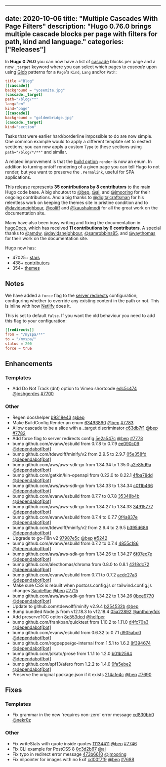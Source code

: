 
---
date: 2020-10-06
title: "Multiple Cascades With Page Filters"
description: "Hugo 0.76.0 brings multiple cascade blocks per page with filters for path, kind and language."
categories: ["Releases"]
---

In **Hugo 0.76.0** you can now have a list of [cascade](https://gohugo.io/content-management/front-matter#front-matter-cascade) blocks per page and a new `_target` keyword where you can select which pages to _cascade_ upon using [Glob](https://github.com/gobwas/glob) patterns for a `Page`'s `Kind`, `Lang` and/or `Path`:

```toml
title ="Blog"
[[cascade]]
background = "yosemite.jpg"
[cascade._target]
path="/blog/**"
lang="en"
kind="page"
[[cascade]]
background = "goldenbridge.jpg"
[cascade._target]
kind="section"
```

Tasks that were earlier hard/borderline impossible to do are now simple. One common example would to apply a different template set to nested sections; you can now apply a custom `Type` to these sections using  `path="/blog/*/**"` and similar.

A related improvement is that the [build option](https://gohugo.io/content-management/build-options/#readout) `render` is now an enum. In addition to turning on/off rendering of a given page you can tell Hugo to not render, but you want to preserve the `.Permalink`, useful for SPA applications.

This release represents **35 contributions by 8 contributors** to the main Hugo code base. A big shoutout to [@bep](https://github.com/bep), [@ai](https://github.com/ai), and [@jmooring](https://github.com/jmooring) for their ongoing contributions.
And a big thanks to [@digitalcraftsman](https://github.com/digitalcraftsman) for his relentless work on keeping the themes site in pristine condition and to [@davidsneighbour](https://github.com/davidsneighbour), [@coliff](https://github.com/coliff) and [@kaushalmodi](https://github.com/kaushalmodi) for all the great work on the documentation site.

Many have also been busy writing and fixing the documentation in [hugoDocs](https://github.com/gohugoio/hugoDocs), 
which has received **11 contributions by 6 contributors**. A special thanks to [@amdw](https://github.com/amdw), [@davidsneighbour](https://github.com/davidsneighbour), [@samrobbins85](https://github.com/samrobbins85), and [@yaythomas](https://github.com/yaythomas) for their work on the documentation site.


Hugo now has:

* 47025+ [stars](https://github.com/gohugoio/hugo/stargazers)
* 438+ [contributors](https://github.com/gohugoio/hugo/graphs/contributors)
* 354+ [themes](http://themes.gohugo.io/)

## Notes


We have added a `force` flag to the [server redirects](https://gohugo.io/getting-started/configuration/#configure-server) configuration, configuring whether to override any existing content in the path or not. This is inline with how [Netlify](https://docs.netlify.com/routing/redirects/#syntax-for-the-netlify-configuration-file) does it.

This is set to default `false`. If you want the old behaviour you need to add this flag to your configuration:

```toml
[[redirects]]
from = "/myspa/**"
to = "/myspa/"
status = 200
force = true
```

## Enhancements

### Templates

* Add Do Not Track (dnt) option to Vimeo shortcode [edc5c474](https://github.com/gohugoio/hugo/commit/edc5c4741caaee36ba4d42b5947c195a3e02e6aa) [@joshgerdes](https://github.com/joshgerdes) [#7700](https://github.com/gohugoio/hugo/issues/7700)

### Other

* Regen docshelper [b9318e43](https://github.com/gohugoio/hugo/commit/b9318e4315d9112f727140c0950d8836bf26eb87) [@bep](https://github.com/bep) 
* Make BuildConfig.Render an enum [63493890](https://github.com/gohugoio/hugo/commit/634938908ec8f393b9a05d26b4cfe19ca7abb0d0) [@bep](https://github.com/bep) [#7783](https://github.com/gohugoio/hugo/issues/7783)
* Allow cascade to be a slice with a _target discriminator [c63db7f1](https://github.com/gohugoio/hugo/commit/c63db7f1f6774a2d661af1d8197c6fe377e3ad25) [@bep](https://github.com/bep) [#7782](https://github.com/gohugoio/hugo/issues/7782)
* Add force flag to server redirects config [5e2a547c](https://github.com/gohugoio/hugo/commit/5e2a547cb594b31ecb0f089b08db2e15c6dc381a) [@bep](https://github.com/bep) [#7778](https://github.com/gohugoio/hugo/issues/7778)
* bump github.com/evanw/esbuild from 0.7.8 to 0.7.9 [ee090c09](https://github.com/gohugoio/hugo/commit/ee090c0940cdbf636e3a55a40b41612d92b9c62d) [@dependabot[bot]](https://github.com/apps/dependabot) 
* bump github.com/tdewolff/minify/v2 from 2.9.5 to 2.9.7 [05e358fd](https://github.com/gohugoio/hugo/commit/05e358fd335bcb5c7bdc2783ab0c17ec42667df6) [@dependabot[bot]](https://github.com/apps/dependabot) 
* bump github.com/aws/aws-sdk-go from 1.34.34 to 1.35.0 [a2e85d9a](https://github.com/gohugoio/hugo/commit/a2e85d9a75aca59fd720cce6561ff64997858cd2) [@dependabot[bot]](https://github.com/apps/dependabot) 
* bump github.com/getkin/kin-openapi from 0.22.0 to 0.22.1 [4fba78dd](https://github.com/gohugoio/hugo/commit/4fba78dd0e950742132954a5d24629e4adfa1bb1) [@dependabot[bot]](https://github.com/apps/dependabot) 
* bump github.com/aws/aws-sdk-go from 1.34.33 to 1.34.34 [c011b466](https://github.com/gohugoio/hugo/commit/c011b4667f3e1e3c6ecea2fe8f251578884c53b6) [@dependabot[bot]](https://github.com/apps/dependabot) 
* bump github.com/evanw/esbuild from 0.7.7 to 0.7.8 [35348b4b](https://github.com/gohugoio/hugo/commit/35348b4b343600ec24b1eb1a06f4d3c59199df25) [@dependabot[bot]](https://github.com/apps/dependabot) 
* bump github.com/aws/aws-sdk-go from 1.34.27 to 1.34.33 [34915777](https://github.com/gohugoio/hugo/commit/34915777c2e8bc1457ff90d09cf814d494d9eece) [@dependabot[bot]](https://github.com/apps/dependabot) 
* bump github.com/evanw/esbuild from 0.7.4 to 0.7.7 [0f4a837e](https://github.com/gohugoio/hugo/commit/0f4a837ed1fd903bb6740b512683528ddb917918) [@dependabot[bot]](https://github.com/apps/dependabot) 
* bump github.com/tdewolff/minify/v2 from 2.9.4 to 2.9.5 [b395d686](https://github.com/gohugoio/hugo/commit/b395d686e9a77bf4e0d587ee9a3af4ae6e1aee02) [@dependabot[bot]](https://github.com/apps/dependabot) 
* Upgrade to go-i18n v2 [97987e5c](https://github.com/gohugoio/hugo/commit/97987e5c0254e35668dca7f89e67b79553e617c8) [@bep](https://github.com/bep) [#5242](https://github.com/gohugoio/hugo/issues/5242)
* bump github.com/evanw/esbuild from 0.7.2 to 0.7.4 [4855c186](https://github.com/gohugoio/hugo/commit/4855c186d8f05e5e1b0f681b4aa6482a033df241) [@dependabot[bot]](https://github.com/apps/dependabot) 
* bump github.com/aws/aws-sdk-go from 1.34.26 to 1.34.27 [6f07ec7e](https://github.com/gohugoio/hugo/commit/6f07ec7e9ec5c43f78100aa36b82786ba0260d75) [@dependabot[bot]](https://github.com/apps/dependabot) 
* bump github.com/alecthomas/chroma from 0.8.0 to 0.8.1 [4318dc72](https://github.com/gohugoio/hugo/commit/4318dc72f8c562b3bc106cd953d9fce58a93455d) [@dependabot[bot]](https://github.com/apps/dependabot) 
* bump github.com/evanw/esbuild from 0.7.1 to 0.7.2 [acdc27a3](https://github.com/gohugoio/hugo/commit/acdc27a32de83f32557e7a108797ddbebe4eb464) [@dependabot[bot]](https://github.com/apps/dependabot) 
* Make sure CSS is rebuilt when postcss.config.js or tailwind.config.js changes [3acde9ae](https://github.com/gohugoio/hugo/commit/3acde9ae04fbf4a8c635d404608cb87218a8b803) [@bep](https://github.com/bep) [#7715](https://github.com/gohugoio/hugo/issues/7715)
* bump github.com/aws/aws-sdk-go from 1.34.22 to 1.34.26 [0bce9770](https://github.com/gohugoio/hugo/commit/0bce97703c17318b13b95d78ba41f40efb06aea7) [@dependabot[bot]](https://github.com/apps/dependabot) 
* Update to  github.com/tdewolff/minify v2.9.4 [b254532b](https://github.com/gohugoio/hugo/commit/b254532b52785954c98a473a635b9cea016d8565) [@bep](https://github.com/bep) 
* Bump bundled Node.js from v12.18.3 to v12.18.4 [05a22892](https://github.com/gohugoio/hugo/commit/05a22892921bd4618efe6135ce0d6fe2be545607) [@anthonyfok](https://github.com/anthonyfok) 
* Add preserveTOC option [8e553dcd](https://github.com/gohugoio/hugo/commit/8e553dcdefe50ab534f1199c006ae7754e14bee5) [@helfper](https://github.com/helfper) 
* bump github.com/frankban/quicktest from 1.10.2 to 1.11.0 [d4fc70a3](https://github.com/gohugoio/hugo/commit/d4fc70a3b320a55c4f571eed806d5ad5fdf1ef14) [@dependabot[bot]](https://github.com/apps/dependabot) 
* bump github.com/evanw/esbuild from 0.6.32 to 0.7.1 [d905abc0](https://github.com/gohugoio/hugo/commit/d905abc002aa6fd260e82063ef1edb8876aa76fd) [@dependabot[bot]](https://github.com/apps/dependabot) 
* bump github.com/rogpeppe/go-internal from 1.5.1 to 1.6.2 [8f394674](https://github.com/gohugoio/hugo/commit/8f3946746dda444f183ba235288c2b39d0d6a943) [@dependabot[bot]](https://github.com/apps/dependabot) 
* bump github.com/jdkato/prose from 1.1.1 to 1.2.0 [b01b2564](https://github.com/gohugoio/hugo/commit/b01b2564eefe342c9bf9767ffc256ebd04b94c71) [@dependabot[bot]](https://github.com/apps/dependabot) 
* bump github.com/spf13/afero from 1.2.2 to 1.4.0 [9fa5ebe2](https://github.com/gohugoio/hugo/commit/9fa5ebe2c42fbb37d066ffcd36bad4d08efe879a) [@dependabot[bot]](https://github.com/apps/dependabot) 
* Preserve the original package.json if it exists [214afe4c](https://github.com/gohugoio/hugo/commit/214afe4c1bb9c37bc6159e659d66ba9a268a2849) [@bep](https://github.com/bep) [#7690](https://github.com/gohugoio/hugo/issues/7690)

## Fixes

### Templates

* Fix grammar in the new 'requires non-zero' error message [cd830bb0](https://github.com/gohugoio/hugo/commit/cd830bb0275fc39240861627ef26e146985b5c86) [@nekr0z](https://github.com/nekr0z) 

### Other

* Fix writeStats with quote inside quotes [11134411](https://github.com/gohugoio/hugo/commit/111344113bf8c16ae45528d67ff408da15961727) [@bep](https://github.com/bep) [#7746](https://github.com/gohugoio/hugo/issues/7746)
* Fix CLI example for PostCSS 8 [0c3d2b67](https://github.com/gohugoio/hugo/commit/0c3d2b67e0af38a4c3935fb04f722a73ec1d3f8b) [@ai](https://github.com/ai) 
* Fix typo in redirect error message [473b6610](https://github.com/gohugoio/hugo/commit/473b6610d51d4a33ba35917f95b0d97ea78dad2b) [@jmooring](https://github.com/jmooring) 
* Fix nilpointer for images with no Exif [cd00f7f9](https://github.com/gohugoio/hugo/commit/cd00f7f9661d67951ef16c5198541f09f1c058b4) [@bep](https://github.com/bep) [#7688](https://github.com/gohugoio/hugo/issues/7688)





